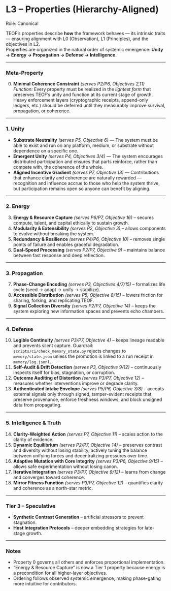 # L3 – Properties (Hierarchy-Aligned)

Role: Canonical

TEOF’s properties describe **how** the framework behaves — its intrinsic traits — ensuring alignment with L0 (Observation), L1 (Principles), and the objectives in L2.  
Properties are organized in the natural order of systemic emergence: **Unity → Energy → Propagation → Defense → Intelligence.**

---

### Meta-Property
0. **Minimal Coherence Constraint** *(serves P2/P6, Objectives 2,11)*  
   *Function:* Every property must be realized in the *lightest form* that preserves TEOF’s unity and function at its current stage of growth.  
   Heavy enforcement layers (cryptographic receipts, append-only ledgers, etc.) should be deferred until they measurably improve survival, propagation, or coherence.

---

### 1. Unity  
- **Substrate Neutrality** *(serves P5, Objective 6)* — The system must be able to exist and run on any platform, medium, or substrate without dependence on a specific one.  
- **Emergent Unity** *(serves P4, Objectives 3/4)* — The system encourages distributed participation and ensures that parts reinforce, rather than compete with, the coherence of the whole.  
- **Aligned Incentive Gradient** *(serves P7, Objective 13)* — Contributions that enhance clarity and coherence are naturally rewarded — recognition and influence accrue to those who help the system thrive, but participation remains open so anyone can benefit by aligning.

---

### 2. Energy
3. **Energy & Resource Capture** *(serves P6/P7, Objective 16)* – secures compute, talent, and capital ethically to sustain growth.  
4. **Modularity & Extensibility** *(serves P2, Objective 3)* – allows components to evolve without breaking the system.  
5. **Redundancy & Resilience** *(serves P4/P6, Objective 10)* – removes single points of failure and enables graceful degradation.  
6. **Dual-Speed Processing** *(serves P2/P7, Objective 9)* – maintains balance between fast response and deep reflection.

---

### 3. Propagation
7. **Phase-Change Encoding** *(serves P3, Objectives 4/7/15)* – formalizes life cycle (seed → adapt → unify → stabilize).  
8. **Accessible Distribution** *(serves P5, Objective 8/15)* – lowers friction for sharing, forking, and replicating TEOF.  
9. **Signal Collection Diversity** *(serves P2/P7, Objective 14)* – keeps the system exploring new information spaces and prevents echo chambers.

---

### 4. Defense
10. **Legible Continuity** *(serves P3/P7, Objective 4)* – keeps lineage readable and prevents silent capture. Guardrail: `scripts/ci/check_memory_state.py` rejects changes to `memory/state.json` unless the promotion is linked to a run receipt in `memory/log.jsonl`.  
11. **Self-Audit & Drift Detection** *(serves P3, Objective 9/12)* – continuously inspects itself for bias, stagnation, or corruption.  
12. **Outcome Auditing of Distortion** *(serves P3/P7, Objective 12)* – measures whether interventions improve or degrade clarity.
13. **Authenticated Intake Envelope** *(serves P5/P6, Objective 3/8)* – accepts external signals only through signed, tamper-evident receipts that preserve provenance, enforce freshness windows, and block unsigned data from propagating.

---

### 5. Intelligence & Truth
14. **Clarity-Weighted Action** *(serves P7, Objective 11)* – scales action to the clarity of evidence.  
15. **Dynamic Equilibrium** *(serves P2/P7, Objective 14)* – preserves contrast and diversity without losing stability, 
actively tuning the balance between unifying forces and decentralizing pressures over time.
16. **Adaptive Mutation with Core Integrity** *(serves P3/P6, Objective 9/15)* – allows safe experimentation without losing canon.  
17. **Iterative Integration** *(serves P3/P7, Objective 9/12)* – learns from change and converges toward coherence.  
18. **Mirror Fitness Function** *(serves P3/P7, Objective 12)* – quantifies clarity and coherence as a north-star metric.

---

### Tier 3 – Speculative
- **Synthetic Contrast Generation** – artificial stressors to prevent stagnation.  
- **Host Integration Protocols** – deeper embedding strategies for late-stage growth.

---

### Notes
- Property 0 governs all others and enforces proportional implementation.  
- “Energy & Resource Capture” is now a Tier 1 property because energy is a precondition for all higher-layer objectives.  
- Ordering follows observed systemic emergence, making phase-gating more intuitive for contributors.
